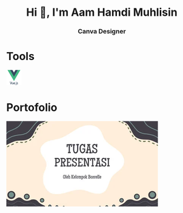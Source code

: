 <h1 align="center">Hi 👋, I'm Aam Hamdi Muhlisin</h1>
<h3 align="center">Canva Designer</h3>

# Tools

<p align="left"> <a href="https://vuejs.org/" target="_blank" rel="noreferrer"> <img src="https://raw.githubusercontent.com/devicons/devicon/master/icons/vuejs/vuejs-original-wordmark.svg" alt="vuejs" width="40" height="40"/> </a> </p>

# Portofolio

![1731247977982](image/README/1731247977982.png)
